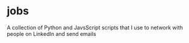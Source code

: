 # jobs
A collection of Python and JavsScript scripts that I use to network with people on LinkedIn and send emails
